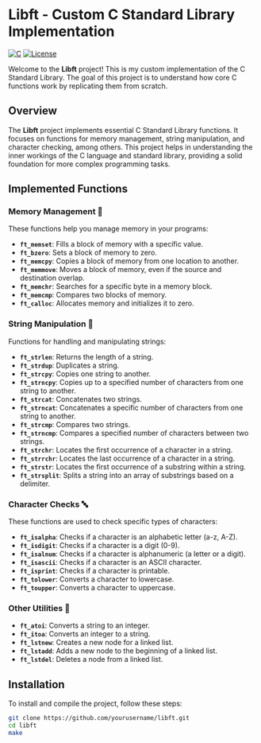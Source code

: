 # Libft - Custom C Standard Library Implementation

[![C](https://img.shields.io/badge/language-C-00B6D1.svg)](https://www.cprogramming.com/)
[![License](https://img.shields.io/badge/license-MIT-green.svg)](https://opensource.org/licenses/MIT)

Welcome to the **Libft** project! This is my custom implementation of the C Standard Library. The goal of this project is to understand how core C functions work by replicating them from scratch.

## Overview

The **Libft** project implements essential C Standard Library functions. It focuses on functions for memory management, string manipulation, and character checking, among others. This project helps in understanding the inner workings of the C language and standard library, providing a solid foundation for more complex programming tasks.

## Implemented Functions

### Memory Management 🧠

These functions help you manage memory in your programs:

- **`ft_memset`**: Fills a block of memory with a specific value.
- **`ft_bzero`**: Sets a block of memory to zero.
- **`ft_memcpy`**: Copies a block of memory from one location to another.
- **`ft_memmove`**: Moves a block of memory, even if the source and destination overlap.
- **`ft_memchr`**: Searches for a specific byte in a memory block.
- **`ft_memcmp`**: Compares two blocks of memory.
- **`ft_calloc`**: Allocates memory and initializes it to zero.

### String Manipulation 📝

Functions for handling and manipulating strings:

- **`ft_strlen`**: Returns the length of a string.
- **`ft_strdup`**: Duplicates a string.
- **`ft_strcpy`**: Copies one string to another.
- **`ft_strncpy`**: Copies up to a specified number of characters from one string to another.
- **`ft_strcat`**: Concatenates two strings.
- **`ft_strncat`**: Concatenates a specific number of characters from one string to another.
- **`ft_strcmp`**: Compares two strings.
- **`ft_strncmp`**: Compares a specified number of characters between two strings.
- **`ft_strchr`**: Locates the first occurrence of a character in a string.
- **`ft_strrchr`**: Locates the last occurrence of a character in a string.
- **`ft_strstr`**: Locates the first occurrence of a substring within a string.
- **`ft_strsplit`**: Splits a string into an array of substrings based on a delimiter.

### Character Checks 🔤

These functions are used to check specific types of characters:

- **`ft_isalpha`**: Checks if a character is an alphabetic letter (a-z, A-Z).
- **`ft_isdigit`**: Checks if a character is a digit (0-9).
- **`ft_isalnum`**: Checks if a character is alphanumeric (a letter or a digit).
- **`ft_isascii`**: Checks if a character is an ASCII character.
- **`ft_isprint`**: Checks if a character is printable.
- **`ft_tolower`**: Converts a character to lowercase.
- **`ft_toupper`**: Converts a character to uppercase.

### Other Utilities 🧰

- **`ft_atoi`**: Converts a string to an integer.
- **`ft_itoa`**: Converts an integer to a string.
- **`ft_lstnew`**: Creates a new node for a linked list.
- **`ft_lstadd`**: Adds a new node to the beginning of a linked list.
- **`ft_lstdel`**: Deletes a node from a linked list.

## Installation

To install and compile the project, follow these steps:

```bash
git clone https://github.com/yourusername/libft.git
cd libft
make


